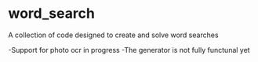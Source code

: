 # word_search
A collection of code designed to create and solve word searches

-Support for photo ocr in progress
-The generator is not fully functunal yet
